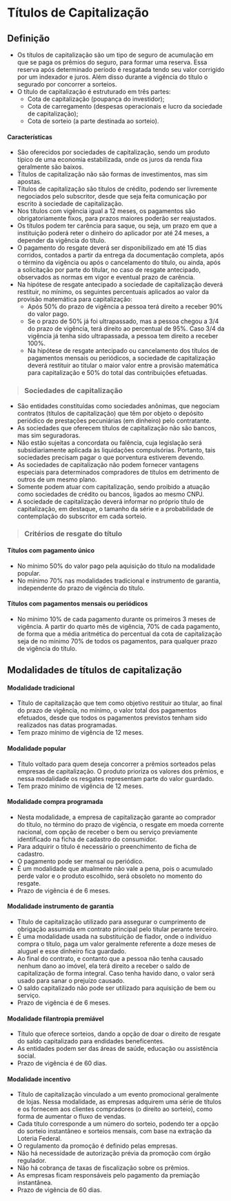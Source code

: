 # Títulos de Capitalização

## Definição
- Os títulos de capitalização são um tipo de seguro de acumulação em que se paga os prêmios do seguro, para formar uma reserva. Essa reserva após determinado período é resgatada tendo seu valor corrigido por um indexador e juros. Além disso durante a vigência do título o segurado por concorrer a sorteios.
- O título de capitalização é estruturado em três partes:
  - Cota de capitalização (poupança do investidor);
  - Cota de carregamento (despesas operacionais e lucro da sociedade de capitalização);
  - Cota de sorteio (a parte destinada ao sorteio).

#### Características
- São oferecidos por sociedades de capitalização, sendo um produto típico de uma economia estabilizada, onde os juros da renda fixa geralmente são baixos. 
- Títulos de capitalização não são formas de investimentos, mas sim apostas. 
- Títulos de capitalização são títulos de crédito, podendo ser livremente negociados pelo subscritor, desde que seja feita comunicação por escrito à sociedade de capitalização.
- Nos títulos com vigência igual a 12 meses, os pagamentos são obrigatoriamente fixos, para prazos maiores poderão ser reajustados.
- Os títulos podem ter carência para saque, ou seja, um prazo em que a instituição poderá reter o dinheiro do aplicador por até 24 meses, a depender da vigência do título. 
- O pagamento do resgate deverá ser disponibilizado em até 15 dias corridos, contados a partir da entrega da documentação completa, após o término da vigência ou após o cancelamento do título, ou ainda, após a solicitação por parte do titular, no caso de resgate antecipado, observados as normas em vigor e eventual prazo de carência.
- Na hipótese de resgate antecipado a sociedade de capitalização deverá restituir, no mínimo, os seguintes percentuais aplicados ao valor da provisão matemática para capitalização:
  - Após 50% do prazo de vigência a pessoa terá direito a receber 90% do valor pago.
  - Se o prazo de 50% já foi ultrapassado, mas a pessoa chegou a 3/4 do prazo de vigência, terá direito ao percentual de 95%. Caso 3/4 da vigência já tenha sido ultrapassada, a pessoa tem direito a receber 100%. 
  - Na hipótese de resgate antecipado ou cancelamento dos títulos de pagamentos mensais ou periódicos, a sociedade de capitalização deverá restituir ao titular o maior valor entre a provisão matemática para capitalização e 50% do total das contribuições efetuadas.

> ### Sociedades de capitalização
- São entidades constituídas como sociedades anônimas, que negociam contratos (títulos de capitalização) que têm por objeto o depósito periódico de prestações pecuniárias (em dinheiro) pelo contratante.
- As sociedades que oferecem títulos de capitalização não são bancos, mas sim seguradoras. 
- Não estão sujeitas a concordata ou falência, cuja legislação será subsidiariamente aplicada às liquidações compulsórias. Portanto, tais sociedades precisam pagar o que porventura estiverem devendo.
- As sociedades de capitalização não podem fornecer vantagens especiais para determinados compradores de títulos em detrimento de outros de um mesmo plano. 
- Somente podem atuar com capitalização, sendo proibido a atuação como sociedades de crédito ou bancos, ligados ao mesmo CNPJ.
- A sociedade de capitalização deverá informar no próprio título de capitalização, em destaque, o tamanho da série e a probabilidade de contemplação do subscritor em cada sorteio.

> ### Critérios de resgate do título

#### Títulos com pagamento único
- No mínimo 50% do valor pago pela aquisição do título na modalidade popular.
- No mínimo 70% nas modalidades tradicional e instrumento de garantia, independente do prazo de vigência do título.

#### Títulos com pagamentos mensais ou periódicos
- No mínimo 10% de cada pagamento durante os primeiros 3 meses de vigência. A partir do quarto mês de vigência, 70% de cada pagamento, de forma que a média aritmética do percentual
da cota de capitalização seja de no mínimo 70% de todos os pagamentos, para qualquer prazo de vigência do título.

## Modalidades de títulos de capitalização

#### Modalidade tradicional
- Título de capitalização que tem como objetivo restituir ao titular, ao final do prazo de vigência, no mínimo, o valor total dos pagamentos efetuados, desde que todos os pagamentos previstos tenham sido realizados nas datas programadas. 
- Tem prazo mínimo de vigência de 12 meses.

#### Modalidade popular
- Título voltado para quem deseja concorrer a prêmios sorteados pelas empresas de capitalização. O produto prioriza os valores dos prêmios, e nessa modalidade os resgates representam parte do valor guardado. 
- Tem prazo mínimo de vigência de 12 meses.

#### Modalidade compra programada
- Nesta modalidade, a empresa de capitalização garante ao comprador do título, no término do prazo de vigência, o resgate em moeda corrente nacional, com opção de receber o bem ou serviço previamente identificado na ficha de cadastro do consumidor. 
- Para adquirir o título é necessário o preenchimento de ficha de cadastro. 
- O pagamento pode ser mensal ou periódico.
- É um modalidade que atualmente não vale a pena, pois o acumulado perde valor e o produto escolhido, será obsoleto no momento do resgate.
- Prazo de vigência é de 6 meses.

#### Modalidade instrumento de garantia
- Título de capitalização utilizado para assegurar o cumprimento de obrigação assumida em contrato principal pelo titular perante terceiro.
- É uma modalidade usada na substituição de fiador, onde o indivíduo compra o título, paga um valor geralmente referente a doze meses de aluguel e esse dinheiro fica guardado. 
- Ao final do contrato, e contanto que a pessoa não tenha causado nenhum dano ao imóvel, ela terá direito a receber o saldo de capitalização de forma integral. Caso tenha havido dano, o valor será usado para sanar o prejuízo causado.
- O saldo capitalizado não pode ser utilizado para aquisição de bem ou serviço.
- Prazo de vigência é de 6 meses.

#### Modalidade filantropia premiável
- Título que oferece sorteios, dando a opção de doar o direito de resgate do saldo capitalizado para endidades beneficentes.
- As entidades podem ser das áreas de saúde, educação ou assistência social.
- Prazo de vigência é de 60 dias.

#### Modalidade incentivo
- Título de capitalização vinculado a um evento promocional geralmente de lojas. Nessa modalidade, as empresas adquirem uma série de títulos e os fornecem aos clientes compradores (o direito ao sorteio), como forma de aumentar o fluxo de vendas. 
- Cada título corresponde a um número do sorteio, podendo ter a opção do sorteio instantâneo e sorteios mensais, com base na extração da Loteria Federal.
- O regulamento da promoção é definido pelas empresas.
- Não há necessidade de autorização prévia da promoção com órgão regulador.
- Não há cobrança de taxas de fiscalização sobre os prêmios.
- As empresas ficam responsáveis pelo pagamento da premiação instantânea.
- Prazo de vigência de 60 dias.
